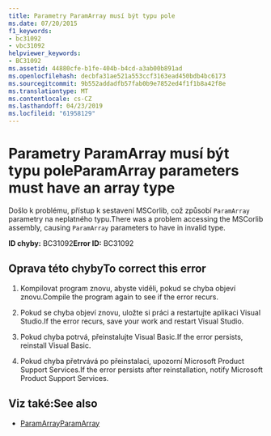 ```yaml
---
title: Parametry ParamArray musí být typu pole
ms.date: 07/20/2015
f1_keywords:
- bc31092
- vbc31092
helpviewer_keywords:
- BC31092
ms.assetid: 44880cfe-b1fe-404b-b4cd-a3ab00b891ad
ms.openlocfilehash: decbfa31ae521a553ccf3163ead450bdb4bc6173
ms.sourcegitcommit: 9b552addadfb57fab0b9e7852ed4f1f1b8a42f8e
ms.translationtype: MT
ms.contentlocale: cs-CZ
ms.lasthandoff: 04/23/2019
ms.locfileid: "61958129"
---
```

# <a name="paramarray-parameters-must-have-an-array-type"></a><span data-ttu-id="33dfe-102">Parametry ParamArray musí být typu pole</span><span class="sxs-lookup"><span data-stu-id="33dfe-102">ParamArray parameters must have an array type</span></span>
<span data-ttu-id="33dfe-103">Došlo k problému, přístup k sestavení MSCorlib, což způsobí `ParamArray` parametry na neplatného typu.</span><span class="sxs-lookup"><span data-stu-id="33dfe-103">There was a problem accessing the MSCorlib assembly, causing `ParamArray` parameters to have in invalid type.</span></span>  
  
 <span data-ttu-id="33dfe-104">**ID chyby:** BC31092</span><span class="sxs-lookup"><span data-stu-id="33dfe-104">**Error ID:** BC31092</span></span>  
  
## <a name="to-correct-this-error"></a><span data-ttu-id="33dfe-105">Oprava této chyby</span><span class="sxs-lookup"><span data-stu-id="33dfe-105">To correct this error</span></span>  
  
1. <span data-ttu-id="33dfe-106">Kompilovat program znovu, abyste viděli, pokud se chyba objeví znovu.</span><span class="sxs-lookup"><span data-stu-id="33dfe-106">Compile the program again to see if the error recurs.</span></span>  
  
2. <span data-ttu-id="33dfe-107">Pokud se chyba objeví znovu, uložte si práci a restartujte aplikaci Visual Studio.</span><span class="sxs-lookup"><span data-stu-id="33dfe-107">If the error recurs, save your work and restart Visual Studio.</span></span>  
  
3. <span data-ttu-id="33dfe-108">Pokud chyba potrvá, přeinstalujte Visual Basic.</span><span class="sxs-lookup"><span data-stu-id="33dfe-108">If the error persists, reinstall Visual Basic.</span></span>  
  
4. <span data-ttu-id="33dfe-109">Pokud chyba přetrvává po přeinstalaci, upozorní Microsoft Product Support Services.</span><span class="sxs-lookup"><span data-stu-id="33dfe-109">If the error persists after reinstallation, notify Microsoft Product Support Services.</span></span>  
  
## <a name="see-also"></a><span data-ttu-id="33dfe-110">Viz také:</span><span class="sxs-lookup"><span data-stu-id="33dfe-110">See also</span></span>

- [<span data-ttu-id="33dfe-111">ParamArray</span><span class="sxs-lookup"><span data-stu-id="33dfe-111">ParamArray</span></span>](../../visual-basic/language-reference/modifiers/paramarray.md)
